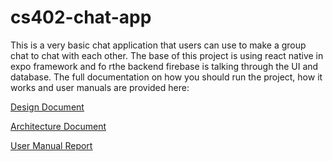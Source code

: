 # cs402-chat-app

This is a very basic chat application that users can use to make a group chat to chat with each other. The base of this project is using react native in expo framework and fo rthe backend firebase is talking through the UI and database. The full documentation on how you should run the project, how it works and user manuals are provided here:

<a href="https://github.com/Tavi-Kohn/cs402-chat-app/blob/main/Design%20Document-2.pdf" target="_blank">Design Document</a>

<a href="https://github.com/Tavi-Kohn/cs402-chat-app/blob/main/CS%20402%20Spring%202023.pdf" target="_blank">Architecture Document</a>

<a href="https://github.com/Tavi-Kohn/cs402-chat-app/blob/main/User%20Manual-2.pdf">User Manual Report</a>
